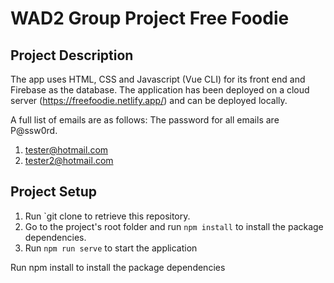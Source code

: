 # WAD2 Group Project Free Foodie

## Project Description
The app uses HTML, CSS and Javascript (Vue CLI) for its front end and Firebase as the database.
The application has been deployed on a cloud server (https://freefoodie.netlify.app/) and can be deployed locally.

A full list of emails are as follows:
The password for all emails are P@ssw0rd.

1. tester@hotmail.com
2. tester2@hotmail.com

## Project Setup
1. Run `git clone <repo-URL> to retrieve this repository. 
2. Go to the project's root folder and run `npm install` to install the package dependencies.
3. Run `npm run serve` to start the application 

Run npm install to install the package dependencies 